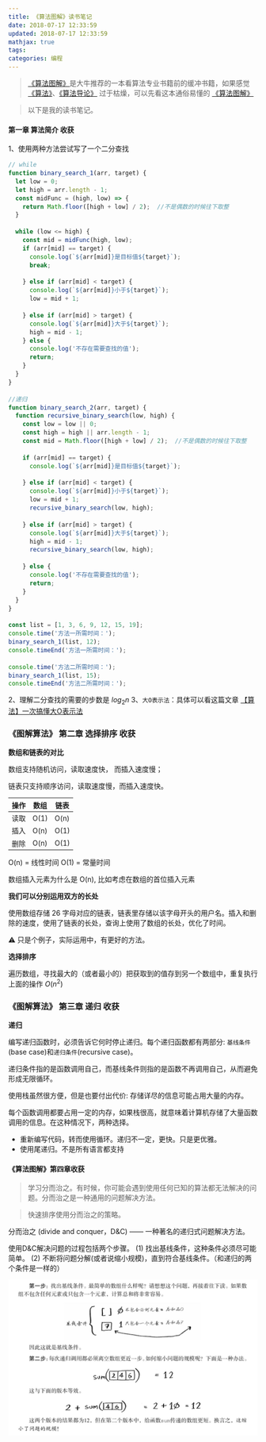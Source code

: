 ```yaml
---
title: 《算法图解》读书笔记
date: 2018-07-17 12:33:59
updated: 2018-07-17 12:33:59
mathjax: true
tags:
categories: 编程
---
```


> [《算法图解》](https://book.douban.com/subject/26979890/)是大牛推荐的一本看算法专业书籍前的缓冲书籍，如果感觉[《算法》](https://book.douban.com/subject/10432347/)、[《算法导论》](https://book.douban.com/subject/20432061/) 过于枯燥，可以先看这本通俗易懂的 [《算法图解》](https://book.douban.com/subject/26979890/)

> 以下是我的读书笔记。

#### 第一章 算法简介 收获

1、使用两种方法尝试写了一个二分查找
```JavaScript
// while
function binary_search_1(arr, target) {
  let low = 0;
  let high = arr.length - 1;
  const midFunc = (high, low) => {
    return Math.floor([high + low] / 2);  //不是偶数的时候往下取整
  }
  
  while (low <= high) {
    const mid = midFunc(high, low);
    if (arr[mid] == target) {
      console.log(`${arr[mid]}是目标值${target}`);
      break;
      
    } else if (arr[mid] < target) {
      console.log(`${arr[mid]}小于${target}`);
      low = mid + 1;
     
    } else if (arr[mid] > target) {
      console.log(`${arr[mid]}大于${target}`);
      high = mid - 1;
    } else {
      console.log('不存在需要查找的值');
      return;
    }
  }
}

//递归
function binary_search_2(arr, target) {
  function recursive_binary_search(low, high) {
    const low = low || 0;
    const high = high || arr.length - 1;
    const mid = Math.floor([high + low] / 2);  //不是偶数的时候往下取整
    
    if (arr[mid] == target) {
      console.log(`${arr[mid]}是目标值${target}`);
      
    } else if (arr[mid] < target) {
      console.log(`${arr[mid]}小于${target}`);
      low = mid + 1;
      recursive_binary_search(low, high);
      
    } else if (arr[mid] > target) {
      console.log(`${arr[mid]}大于${target}`);
      high = mid - 1;
      recursive_binary_search(low, high);
      
    } else {
      console.log('不存在需要查找的值');
      return;
    }
  }
}

const list = [1, 3, 6, 9, 12, 15, 19];
console.time('方法一所需时间：');
binary_search_1(list, 12);
console.timeEnd('方法一所需时间：');

console.time('方法二所需时间：');
binary_search_1(list, 15);
console.timeEnd('方法二所需时间：');
```
2、理解二分查找的需要的步数是 ${log_2 n}$
3、`大O表示法`：具体可以看这篇文章 [【算法】一次搞懂大O表示法](./2018/algorithm-big-o.html)

### 《图解算法》 第二章 选择排序 收获

**数组和链表的对比**

数组支持随机访问，读取速度快， 而插入速度慢；

链表只支持顺序访问，读取速度慢，而插入速度快。

| 操作 | 数组 | 链表 |
| --- | --- | --- |
| 读取 | O(1)| O(n)|
| 插入 | O(n)| O(1)|
| 删除 | O(n)| O(1)|

O(n) = 线性时间
O(1) = 常量时间

数组插入元素为什么是 O(n), 比如考虑在数组的首位插入元素

**我们可以分别运用双方的长处**

使用数组存储 26 字母对应的链表，链表里存储以该字母开头的用户名。插入和删除的速度，使用了链表的长处，查询上使用了数组的长处，优化了时间。

⚠️ 只是个例子，实际运用中，有更好的方法。

**选择排序**

遍历数组，寻找最大的（或者最小的）把获取到的值存到另一个数组中，重复执行上面的操作  $O(n^2)$


### 《图解算法》 第三章 递归 收获

**递归**

编写递归函数时，必须告诉它何时停止递归。每个递归函数都有两部分: `基线条件`(base case)和`递归条件`(recursive case)。

递归条件指的是函数调用自己，而基线条件则指的是函数不再调用自己，从而避免形成无限循环。

使用栈虽然很方便，但是也要付出代价: 存储详尽的信息可能占用大量的内存。

每个函数调用都要占用一定的内存，如果栈很高，就意味着计算机存储了大量函数调用的信息。在这种情况下，两种选择。

- 重新编写代码，转而使用循环。递归不一定，更快。只是更优雅。
- 使用尾递归。不是所有语言都支持


#### 《算法图解》第四章收获

> 学习分而治之。有时候，你可能会遇到使用任何已知的算法都无法解决的问题。分而治之是一种通用的问题解决方法。

> 快速排序使用分而治之的策略。

分而治之 (divide and conquer，D&C) —— 一种著名的递归式问题解决方法。

使用D&C解决问题的过程包括两个步骤。
(1) 找出基线条件，这种条件必须尽可能简单。
(2) 不断将问题分解(或者说缩小规模)，直到符合基线条件。（和递归的两个条件是一样的）

![](/media/15306818577933.jpg)

